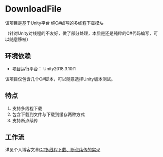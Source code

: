 # DownloadFile
该项目是基于Unity平台 纯C#编写的多线程下载模块

（针对Unity对线程的不友好，做了部分处理，本质是还是纯粹的C#代码编写，可以随意移植）

## 环境依赖 

- 项目运行平台： Unity2018.3.10f1

该项目仅包含几个C#脚本，可以随意选择Unity版本测试。

## 特点
1. 支持多线程下载
2. 包含下载到文件与下载到缓存两种方式
3. 支持断点续传

## 工作流
详见个人博客文章[C#多线程下载、断点续传的实现](http://ggblog.site/2021/07/14/ckra9wmag000958upg2ua3yhj/)